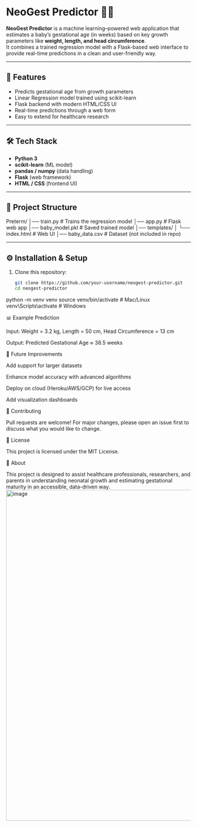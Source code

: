 # NeoGest Predictor 🍼✨

**NeoGest Predictor** is a machine learning–powered web application that estimates a baby’s gestational age (in weeks) based on key growth parameters like **weight, length, and head circumference**.  
It combines a trained regression model with a Flask-based web interface to provide real-time predictions in a clean and user-friendly way.

---

## 🚀 Features
- Predicts gestational age from growth parameters  
- Linear Regression model trained using scikit-learn  
- Flask backend with modern HTML/CSS UI  
- Real-time predictions through a web form  
- Easy to extend for healthcare research  

---

## 🛠️ Tech Stack
- **Python 3**  
- **scikit-learn** (ML model)  
- **pandas / numpy** (data handling)  
- **Flask** (web framework)  
- **HTML / CSS** (frontend UI)  

---

## 📂 Project Structure
Preterm/
│── train.py # Trains the regression model
│── app.py # Flask web app
│── baby_model.pkl # Saved trained model
│── templates/
│ └── index.html # Web UI
│── baby_data.csv # Dataset (not included in repo)


---

## ⚙️ Installation & Setup

1. Clone this repository:
   ```bash
   git clone https://github.com/your-username/neogest-predictor.git
   cd neogest-predictor
python -m venv venv
source venv/bin/activate   # Mac/Linux
venv\Scripts\activate      # Windows

📊 Example Prediction

Input: Weight = 3.2 kg, Length = 50 cm, Head Circumference = 13 cm

Output: Predicted Gestational Age ≈ 38.5 weeks

🧩 Future Improvements

Add support for larger datasets

Enhance model accuracy with advanced algorithms

Deploy on cloud (Heroku/AWS/GCP) for live access

Add visualization dashboards

🤝 Contributing

Pull requests are welcome! For major changes, please open an issue first to discuss what you would like to change.

📜 License

This project is licensed under the MIT License.

👶 About

This project is designed to assist healthcare professionals, researchers, and parents in understanding neonatal growth and estimating gestational maturity in an accessible, data-driven way.
<img width="1073" height="900" alt="image" src="https://github.com/user-attachments/assets/4d4bb1a0-04fb-4a68-bdd5-f6df3c4aff74" />

